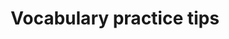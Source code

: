 ---
id: periodicity-vocabulary-practice-tips
title: Vocabulary practice tips
custom_edit_url: null
hide_table_of_contents: true
---